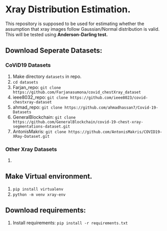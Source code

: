 # Xray Distribution Estimation.

This repository is supposed to be used for estimating whether the assumption that xray images follow Gaussian/Normal distribution is valid. This will be tested using **Anderson-Darling test.**

## Download Seperate Datasets:

### CoViD19 Datasets
1. Make directory ```datasets``` in repo.
2. ```cd datasets```
3. Farjan_repo: ```git clone https://github.com/Farjanasumona/covid_chestXray_dataset```
4. ieee8032_repo: ```git clone https://github.com/ieee8023/covid-chestxray-dataset```
5. ahmad_repo: ```git clone https://github.com/ahmadhassan7/Covid-19-Datasets```
6. GeneralBlockchain: ```git clone https://github.com/GeneralBlockchain/covid-19-chest-xray-segmentations-dataset.git```
7. AntonisMakris: ```git clone https://github.com/AntonisMakris/COVID19-XRay-Dataset.git```

### Other Xray Datasets
1. 

## Make Virtual environment.
1. ```pip install virtualenv```
2. ```python -m venv xray-env```  

## Download requirements:
1. Install requirements: ```pip install -r requirements.txt```